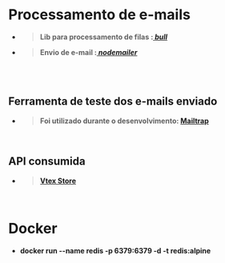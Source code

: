 # <b>Processamento de e-mails<b>

- > Lib para processamento de filas :[ _bull_](https://github.com/OptimalBits/bull)
- > Envio de e-mail :[ _nodemailer_](https://nodemailer.com/about/)

<br />
<br />

## <b>Ferramenta de teste dos e-mails enviado</b>
- > Foi utilizado durante o desenvolvimento: [ Mailtrap](https://mailtrap.io/)

<br />

## <b>API consumida</b>
- > [Vtex Store](https://developers.vtex.com/vtex-rest-api/reference/search-3#productsearchfilteredandordered)

<br />

# <b>Docker</b>
- docker run --name redis -p 6379:6379 -d -t redis:alpine
